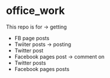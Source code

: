 # office_work
This repo is for 
-> getting 
  - FB page posts
  - Twiiter posts
-> posting 
  - Twitter post
  - Facebook pages post
-> comment on
  - Twitter posts
  - Facebook pages posts
